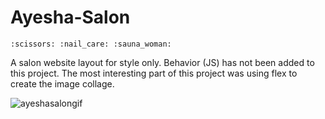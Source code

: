 # Ayesha-Salon
	
	:scissors: :nail_care: :sauna_woman:

A salon website layout for style only. Behavior (JS) has not been added to this project. The most interesting part of this project was using flex to create the image collage. 

![ayeshasalongif](https://user-images.githubusercontent.com/87724081/202247106-606b81bf-66ef-45c5-8fc3-03d2189c43ab.gif)
